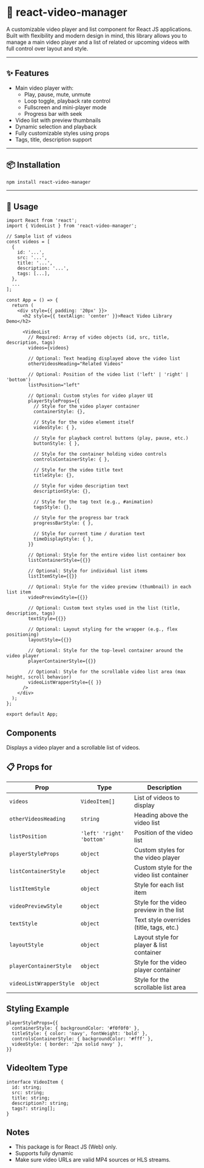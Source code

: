 # 🎥 react-video-manager

A customizable video player and list component for React JS applications. Built with flexibility and modern design in mind, this library allows you to manage a main video player and a list of related or upcoming videos with full control over layout and style.

---

## ✨ Features

- Main video player with:
  - Play, pause, mute, unmute
  - Loop toggle, playback rate control
  - Fullscreen and mini-player mode
  - Progress bar with seek
- Video list with preview thumbnails
- Dynamic selection and playback
- Fully customizable styles using props
- Tags, title, description support

---

## 📦 Installation

```bash
npm install react-video-manager
```

---

## 🚀 Usage

```
import React from 'react';
import { VideoList } from 'react-video-manager';

// Sample list of videos
const videos = [
  {
    id: '...',
    src: '...',
    title: '...',
    description: '...',
    tags: [...],
  },
  ...
];

const App = () => {
  return (
    <div style={{ padding: '20px' }}>
      <h2 style={{ textAlign: 'center' }}>React Video Library Demo</h2>

      <VideoList
        // Required: Array of video objects (id, src, title, description, tags)
        videos={videos}

        // Optional: Text heading displayed above the video list
        otherVideosHeading="Related Videos"

        // Optional: Position of the video list ('left' | 'right' | 'bottom')
        listPosition="left"

        // Optional: Custom styles for video player UI
        playerStyleProps={{
          // Style for the video player container
          containerStyle: {},

          // Style for the video element itself
          videoStyle: { },

          // Style for playback control buttons (play, pause, etc.)
          buttonStyle: { },

          // Style for the container holding video controls
          controlsContainerStyle: { },

          // Style for the video title text
          titleStyle: {},

          // Style for video description text
          descriptionStyle: {},

          // Style for the tag text (e.g., #animation)
          tagsStyle: {},

          // Style for the progress bar track
          progressBarStyle: { },

          // Style for current time / duration text
          timeDisplayStyle: { },
        }}

        // Optional: Style for the entire video list container box
        listContainerStyle={{}}

        // Optional: Style for individual list items
        listItemStyle={{}}

        // Optional: Style for the video preview (thumbnail) in each list item
        videoPreviewStyle={{}}

        // Optional: Custom text styles used in the list (title, description, tags)
        textStyle={{}}

        // Optional: Layout styling for the wrapper (e.g., flex positioning)
        layoutStyle={{}}

        // Optional: Style for the top-level container around the video player
        playerContainerStyle={{}}

        // Optional: Style for the scrollable video list area (max height, scroll behavior)
        videoListWrapperStyle={{ }}
      />
    </div>
  );
};

export default App;

```


## Components

<VideoList />

Displays a video player and a scrollable list of videos.

## 📋 Props for <VideoList />

| Prop                   | Type                            | Description                                 |
|------------------------|---------------------------------|---------------------------------------------|
| `videos`               | `VideoItem[]`                   | List of videos to display                   |
| `otherVideosHeading`   | `string`                        | Heading above the video list                |
| `listPosition`         | ` 'left' 'right'  'bottom' `   | Position of the video list                  |
| `playerStyleProps`     | `object`                        | Custom styles for the video player          |
| `listContainerStyle`   | `object`                        | Custom style for the video list container   |
| `listItemStyle`        | `object`                        | Style for each list item                    |
| `videoPreviewStyle`    | `object`                        | Style for the video preview in the list     |
| `textStyle`            | `object`                        | Text style overrides (title, tags, etc.)    |
| `layoutStyle`          | `object`                        | Layout style for player & list container    |
| `playerContainerStyle` | `object`                        | Style for the video player container        |
| `videoListWrapperStyle`| `object`                        | Style for the scrollable list area          |


## Styling Example
```
playerStyleProps={{
  containerStyle: { backgroundColor: '#f0f0f0' },
  titleStyle: { color: 'navy', fontWeight: 'bold' },
  controlsContainerStyle: { backgroundColor: '#fff' },
  videoStyle: { border: '2px solid navy' },
}}

```

## VideoItem Type
```
interface VideoItem {
  id: string;
  src: string;
  title: string;
  description?: string;
  tags?: string[];
}
```

## Notes

- This package is for React JS (Web) only.
- Supports fully dynamic
- Make sure video URLs are valid MP4 sources or HLS streams.

